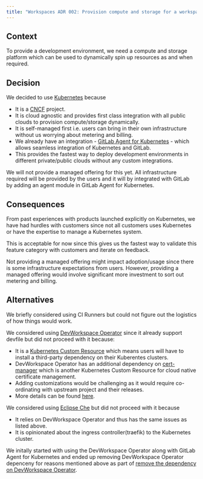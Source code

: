 ```yaml
---
title: "Workspaces ADR 002: Provision compute and storage for a workspace"
---
```


## Context

To provide a development environment, we need a compute and storage platform which can be used to dynamically spin up resources as and when required.

## Decision

We decided to use [Kubernetes](https://kubernetes.io/) because

- It is a [CNCF](https://www.cncf.io/) project.
- It is cloud agnostic and provides first class integration with all public clouds to provision compute/storage dynamically.
- It is self-managed first i.e. users can bring in their own infrastructure without us worrying about metering and billing.
- We already have an integration - [GitLab Agent for Kubernetes](https://gitlab.com/gitlab-org/cluster-integration/gitlab-agent) - which allows seamless integration of Kubernetes and GitLab.
- This provides the fastest way to deploy development environments in different private/public clouds without any custom integrations.

We will not provide a managed offering for this yet.
All infrastructure required will be provided by the users and it will by integrated with GitLab
by adding an agent module in GitLab Agent for Kubernetes.

## Consequences

From past experiences with products launched explicitly on Kubernetes, we have had hurdles with customers since not all customers uses Kubernetes or have the expertise to manage a Kubernetes system.

This is acceptable for now since this gives us the fastest way to validate this feature category with customers and iterate on feedback.

Not providing a managed offering might impact adoption/usage since there is some infrastructure expectations from users.
However, providing a managed offering would involve significant more investment to sort out metering and billing.

## Alternatives

We briefly considered using CI Runners but could not figure out the logistics of how things would work.

We considered using [DevWorkspace Operator](https://github.com/devfile/devworkspace-operator)
since it already support devfile but did not proceed with it because:

- It is a [Kubernetes Custom Resource](https://kubernetes.io/docs/concepts/extend-kubernetes/api-extension/custom-resources/) which means users will have to install a third-party dependency on their Kuberentes clusters.
- DevWorkspace Operator has an additional dependency on [cert-manager](https://cert-manager.io/) which is another Kubernetes Custom Resource for cloud native certificate management.
- Adding customizations would be challenging as it would require co-ordinating with upstream project and their releases.
- More details can be found [here](https://gitlab.com/gitlab-org/gitlab/-/merge_requests/97449#note_1131215629).

We considered using [Eclipse Che](https://gitlab.com/gitlab-org/gitlab/-/issues/366052) but did not proceed with it because

- It relies on DevWorkspace Operator and thus has the same issues as listed above.
- It is opinionated about the ingress controller(traefik) to the Kubernetes cluster.

We initally started with using the DevWorkspace Operator along with GitLab Agent for Kubernetes and ended up removing DevWorkspace Operator depenceny for reasons mentioned above as part of [remove the dependency on DevWorkspace Operator](https://gitlab.com/groups/gitlab-org/-/epics/9895).
